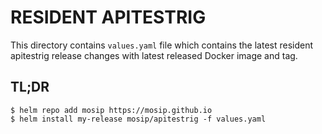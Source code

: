 # RESIDENT APITESTRIG

This directory contains `values.yaml` file which contains the latest resident apitestrig release changes with latest released Docker image and tag.

## TL;DR

```console
$ helm repo add mosip https://mosip.github.io
$ helm install my-release mosip/apitestrig -f values.yaml
```
